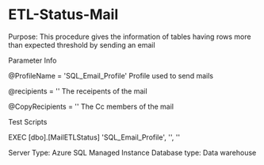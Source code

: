 # ETL-Status-Mail


Purpose: This procedure gives the information of tables having rows more than expected threshold by sending an email

Parameter Info

@ProfileName = 'SQL_Email_Profile' Profile used to send mails

@recipients = '' The receipents of the mail

@CopyRecipients = '' The Cc members of the mail

Test Scripts

EXEC [dbo].[MailETLStatus] 'SQL_Email_Profile', '', ''


Server Type: Azure SQL Managed Instance
Database type: Data warehouse
